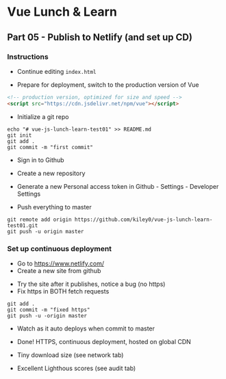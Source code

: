 # Vue Lunch & Learn

## Part 05 - Publish to Netlify (and set up CD)

### Instructions

* Continue editing `index.html`

* Prepare for deployment, switch to the production version of Vue

```html
<!-- production version, optimized for size and speed -->
<script src="https://cdn.jsdelivr.net/npm/vue"></script>
```

* Initialize a git repo

```
echo "# vue-js-lunch-learn-test01" >> README.md
git init
git add .
git commit -m "first commit"
```

* Sign in to Github
* Create a new repository
* Generate a new Personal access token in Github - Settings - Developer Settings

* Push everything to master

```
git remote add origin https://github.com/kiley0/vue-js-lunch-learn-test01.git
git push -u origin master
```

### Set up continuous deployment

* Go to https://www.netlify.com/
* Create a new site from github

- Try the site after it publishes, notice a bug (no https)
- Fix https in BOTH fetch requests

```
git add .
git commit -m "fixed https"
git push -u -origin master
```

* Watch as it auto deploys when commit to master

* Done! HTTPS, continuous deployment, hosted on global CDN
* Tiny download size (see network tab)
* Excellent Lighthous scores (see audit tab)
